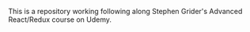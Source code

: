 
This is a repository working following along Stephen Grider's Advanced React/Redux course on Udemy.

